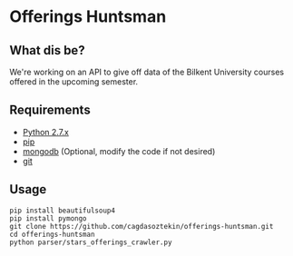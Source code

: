 # Offerings Huntsman 

## What dis be?
We're working on an API to give off data of the Bilkent University courses offered in the upcoming semester. 

## Requirements 
* [Python 2.7.x](http://docs.python-guide.org/en/latest/starting/installation/)
* [pip](https://pip.pypa.io/en/stable/installing/)
* [mongodb](https://docs.mongodb.com/manual/installation/) (Optional, modify the code if not desired)
* [git](https://git-scm.com/book/en/v2/Getting-Started-Installing-Git)

## Usage

	pip install beautifulsoup4
	pip install pymongo
	git clone https://github.com/cagdasoztekin/offerings-huntsman.git
	cd offerings-huntsman
	python parser/stars_offerings_crawler.py
